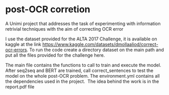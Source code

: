 # post-OCR corretion
A Unimi project that addresses the task of experimenting with information retrivial techniques with the aim of correcting OCR error

I use the dataset provided for the ALTA 2017 Challenge, it is available on kaggle at the link https://www.kaggle.com/datasets/dmollaaliod/correct-ocr-errors. To run the code create a directory dataset on the main path and put all the files provided for the challenge here.

The main file contains the functions to call to train and execute the model. After seq2seq and BERT are trained, call correct_sentences to test the model on the whole post-OCR problem.
The environment.yml contains all the dependencies used in the project. 
The idea behind the work is in the report.pdf file
